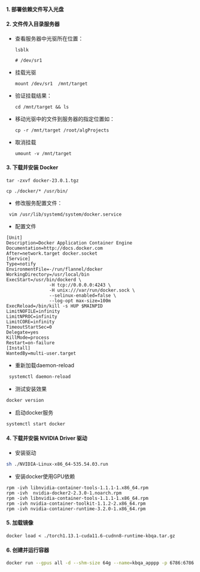 #### 1. 部署依赖文件写入光盘

#### 2. 文件传入目录服务器

- 查看服务器中光驱所在位置：

  ```shell
  lsblk
  
  # /dev/sr1 
  ```

- 挂载光驱

  ```shell
  mount /dev/sr1  /mnt/target
  ```

- 验证挂载结果：

  ```shell
  cd /mnt/target && ls
  ```

- 移动光驱中的文件到服务器的指定位置如：

  ```shell
  cp -r /mnt/target /root/algProjects
  ```

- 取消挂载

  ```shell
  umount -v /mnt/target
  ```

#### 3. 下载并安装 Docker

```shell
tar -zxvf docker-23.0.1.tgz

cp ./docker/* /usr/bin/
```

- 修改服务配置文件：

```shell
 vim /usr/lib/systemd/system/docker.service
```

- 配置文件

```shell
[Unit]
Description=Docker Application Container Engine
Documentation=http://docs.docker.com
After=network.target docker.socket
[Service]
Type=notify
EnvironmentFile=-/run/flannel/docker
WorkingDirectory=/usr/local/bin
ExecStart=/usr/bin/dockerd \
                -H tcp://0.0.0.0:4243 \
                -H unix:///var/run/docker.sock \
                --selinux-enabled=false \
                --log-opt max-size=100m
ExecReload=/bin/kill -s HUP $MAINPID
LimitNOFILE=infinity
LimitNPROC=infinity
LimitCORE=infinity
TimeoutStartSec=0
Delegate=yes
KillMode=process
Restart=on-failure
[Install]
WantedBy=multi-user.target
```

- 重新加载daemon-reload

```sh
 systemctl daemon-reload
```

- 测试安装效果

```sh
docker version
```

- 启动docker服务

```sh
systemctl start docker
```

#### 4. 下载并安装 NVIDIA Driver 驱动

- 安装驱动

```sh
sh ./NVIDIA-Linux-x86_64-535.54.03.run
```

- 安装docker使用GPU依赖

```shell
rpm -ivh libnvidia-container-tools-1.1.1-1.x86_64.rpm
rpm -ivh  nvidia-docker2-2.3.0-1.noarch.rpm
rpm -ivh libnvidia-container-tools-1.1.1-1.x86_64.rpm
rpm -ivh nvidia-container-toolkit-1.1.2-2.x86_64.rpm
rpm -ivh nvidia-container-runtime-3.2.0-1.x86_64.rpm
```

#### 5. 加载镜像

```
docker load < ./torch1.13.1-cuda11.6-cudnn8-runtime-kbqa.tar.gz
```

#### 6. 创建并运行容器

```sh
docker run --gpus all -d --shm-size 64g --name=kbqa_apppp -p 6786:6786 -v /root/algProjects/pretrained_models/:/root/algProjects/pretrained_models/ --ipc=host --ulimit memlock=-1 --ulimit stack=67108864 torch1.13.1-cuda11.6-cudnn8-runtime-kbqa:1.0.0  ./kbqa_app/kbqa_main.py 
```

